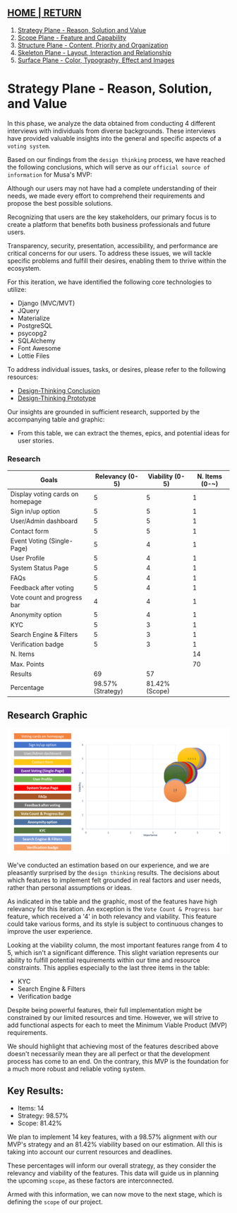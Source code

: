 ## [HOME | RETURN](https://github.com/plexoio/musa/blob/main/documentation/readme/user-centric/user-centric.md)

1. [Strategy Plane - Reason, Solution and Value](https://github.com/plexoio/musa/blob/main/documentation/readme/user-centric/strategy.md)
2. [Scope Plane - Feature and Capability](https://github.com/plexoio/musa/blob/main/documentation/readme/user-centric/scope.md)
3. [Structure Plane - Content, Priority and Organization](https://github.com/plexoio/musa/blob/main/documentation/readme/user-centric/structure.md)
4. [Skeleton Plane - Layout, Interaction and Relationship](https://github.com/plexoio/musa/blob/main/documentation/readme/user-centric/skeleton.md)
5. [Surface Plane - Color, Typography, Effect and Images](https://github.com/plexoio/musa/blob/main/documentation/readme/user-centric/surface.md)

# Strategy Plane - Reason, Solution, and Value

In this phase, we analyze the data obtained from conducting 4 different interviews with individuals from diverse backgrounds. These interviews have provided valuable insights into the general and specific aspects of a `voting system`.

Based on our findings from the `design thinking` process, we have reached the following conclusions, which will serve as our `official source of information` for Musa's MVP:

Although our users may not have had a complete understanding of their needs, we made every effort to comprehend their requirements and propose the best possible solutions.

Recognizing that users are the key stakeholders, our primary focus is to create a platform that benefits both business professionals and future users.

Transparency, security, presentation, accessibility, and performance are critical concerns for our users. To address these issues, we will tackle specific problems and fulfill their desires, enabling them to thrive within the ecosystem.

For this iteration, we have identified the following core technologies to utilize:

- Django (MVC/MVT)
- JQuery
- Materialize
- PostgreSQL
- psycopg2
- SQLAlchemy
- Font Awesome
- Lottie Files

To address individual issues, tasks, or desires, please refer to the following resources:

- [Design-Thinking Conclusion](https://github.com/plexoio/musa/blob/main/documentation/readme/design-thinking/conclusion.md)
- [Design-Thinking Prototype](https://github.com/plexoio/musa/blob/main/documentation/readme/design-thinking/prototype.md)

Our insights are grounded in sufficient research, supported by the accompanying table and graphic:

- From this table, we can extract the themes, epics, and potential ideas for user stories.

### Research

| Goals                         | Relevancy (0-5) | Viability (0-5) | N. Items (0-~) |
| ----------------------------- | --------------- | --------------- | -------------- |
| Display voting cards on homepage | 5               | 5               | 1              |
| Sign in/up option             | 5               | 5               | 1              |
| User/Admin dashboard          | 5               | 5               | 1              |
| Contact form                  | 5               | 5               | 1              |
| Event Voting (Single-Page)    | 5               | 4               | 1              |
| User Profile                  | 5               | 4               | 1              |
| System Status Page            | 5               | 4               | 1              |
| FAQs                          | 5               | 4               | 1              |
| Feedback after voting         | 5               | 4               | 1              |
| Vote count and progress bar| 4               | 4               | 1              |
| Anonymity option              | 5               | 4               | 1              |
| KYC                           | 5               | 3               | 1              |
| Search Engine & Filters       | 5               | 3               | 1              |
| Verification badge            | 5               | 3               | 1              |
| N. Items                      |                 |                 | 14             |
| Max. Points                   |                 |                 | 70             |
| Results                       | 69              | 57              |                |
| Percentage                    | 98.57% (Strategy) | 81.42% (Scope)|                |

## Research Graphic

![Table Graphic](https://github.com/plexoio/musa/blob/main/documentation/assets/img/user-centric/uc-table.png)

We've conducted an estimation based on our experience, and we are pleasantly surprised by the `design thinking` results. The decisions about which features to implement felt grounded in real factors and user needs, rather than personal assumptions or ideas.

As indicated in the table and the graphic, most of the features have high relevancy for this iteration. An exception is the `Vote Count & Progress bar` feature, which received a '4' in both relevancy and viability. This feature could take various forms, and its style is subject to continuous changes to improve the user experience.

Looking at the viability column, the most important features range from 4 to 5, which isn't a significant difference. This slight variation represents our ability to fulfill potential requirements within our time and resource constraints. This applies especially to the last three items in the table:
- KYC
- Search Engine & Filters
- Verification badge

Despite being powerful features, their full implementation might be constrained by our limited resources and time. However, we will strive to add functional aspects for each to meet the Minimum Viable Product (MVP) requirements.

We should highlight that achieving most of the features described above doesn't necessarily mean they are all perfect or that the development process has come to an end. On the contrary, this MVP is the foundation for a much more robust and reliable voting system.

## Key Results:

- Items: 14
- Strategy: 98.57%
- Scope: 81.42%

We plan to implement 14 key features, with a 98.57% alignment with our MVP's strategy and an 81.42% viability based on our estimation. All this is taking into account our current resources and deadlines.

These percentages will inform our overall strategy, as they consider the relevancy and viability of the features. This data will guide us in planning the upcoming `scope`, as these factors are interconnected.

Armed with this information, we can now move to the next stage, which is defining the `scope` of our project.
